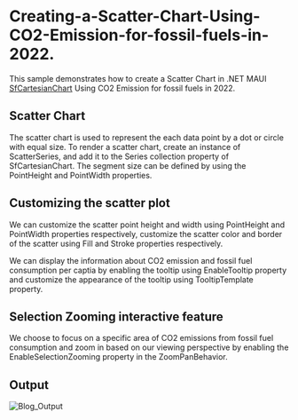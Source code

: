 # Creating-a-Scatter-Chart-Using-CO2-Emission-for-fossil-fuels-in-2022.
This sample demonstrates how to create a Scatter Chart in .NET MAUI [SfCartesianChart](https://help.syncfusion.com/maui/cartesian-charts/getting-started) Using CO2 Emission for fossil fuels in 2022.

## Scatter Chart
The scatter chart is used to represent the each data point by a dot or circle with equal size. To render a scatter chart, create an instance of ScatterSeries, and add it to the Series collection property of SfCartesianChart. The segment size can be defined by using the PointHeight and PointWidth properties.

## Customizing the scatter plot
We can customize the scatter point height and width using PointHeight and PointWidth properties respectively, customize the scatter color and border of the scatter using Fill and Stroke properties respectively.

We can display the information about CO2 emission and fossil fuel consumption per captia by enabling the tooltip using EnableTooltip property and customize the appearance of the tooltip using TooltipTemplate property.

## Selection Zooming interactive feature
We choose to focus on a specific area of CO2 emissions from fossil fuel consumption and zoom in based on our viewing perspective by enabling the EnableSelectionZooming property in the ZoomPanBehavior.

## Output

![Blog_Output](https://github.com/SyncfusionExamples/Creating-a-Scatter-Chart-Using-CO2-Emission-for-fossil-fuels-in-2022/assets/105482474/719559e6-7f9c-4c9a-b969-934ecfee9e64)


